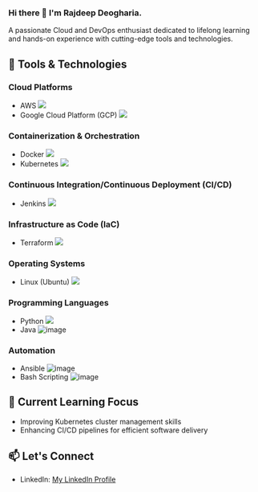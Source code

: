 ### Hi there 👋 I'm Rajdeep Deogharia.
A passionate Cloud and DevOps enthusiast dedicated to lifelong learning and hands-on experience with cutting-edge tools and technologies.

## 🔧 Tools & Technologies
 
### Cloud Platforms
- AWS <img src="https://img.icons8.com/color/48/000000/amazon-web-services.png"/>
- Google Cloud Platform (GCP) <img src="https://img.icons8.com/color/48/000000/google-cloud.png"/>
 
### Containerization & Orchestration
- Docker <img src="https://img.icons8.com/color/48/000000/docker.png"/>
- Kubernetes <img src="https://img.icons8.com/color/48/000000/kubernetes.png"/>
 
### Continuous Integration/Continuous Deployment (CI/CD)
- Jenkins <img src="https://img.icons8.com/color/48/000000/jenkins.png"/>
 
### Infrastructure as Code (IaC)
- Terraform <img src="https://img.icons8.com/color/48/000000/terraform"/>
 
### Operating Systems
- Linux (Ubuntu) <img src="https://img.icons8.com/color/48/000000/linux"/>
 
### Programming Languages
- Python <img src="https://img.icons8.com/color/48/000000/python.png"/>
- Java ![image](https://github.com/devops-maestro17/devops-maestro17/assets/148553140/124cc311-d83d-466d-9e45-5fdc100d1562)
 
### Automation
- Ansible ![image](https://github.com/devops-maestro17/devops-maestro17/assets/148553140/95775e5b-5888-41cc-8510-1f65f9b8f80e)
- Bash Scripting ![image](https://github.com/devops-maestro17/devops-maestro17/assets/148553140/3c9ceff0-a00c-4ad5-a0ad-d58dc7876548)


## 🌱 Current Learning Focus
- Improving Kubernetes cluster management skills
- Enhancing CI/CD pipelines for efficient software delivery

## 📫 Let's Connect
- LinkedIn: [My LinkedIn Profile](https://www.linkedin.com/in/rajdeep-deogharia-a543351a7/)


